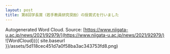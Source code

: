 ```yaml
---
layout: post
title: 第8回学長賞（若手教員研究奨励）の授賞式を行いました
---
```

Autogenerated Word Cloud.
Source\: [https://www.niigata-u.ac.jp/news/2021/92979/](https://www.niigata-u.ac.jp/news/2021/92979/)
![WordCloud]({{ site.baseurl }}/assets/5d118cec451d7a0f58ba3ac343753fd8.png)